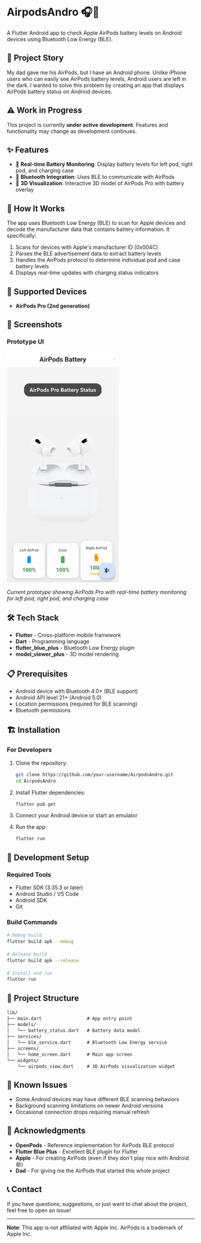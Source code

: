 # AirpodsAndro 🎧📱

A Flutter Android app to check Apple AirPods battery levels on Android devices using Bluetooth Low Energy (BLE).

## 🎯 Project Story

My dad gave me his AirPods, but I have an Android phone. Unlike iPhone users who can easily see AirPods battery levels, Android users are left in the dark. I wanted to solve this problem by creating an app that displays AirPods battery status on Android devices.

## ⚠️ Work in Progress

This project is currently **under active development**. Features and functionality may change as development continues.

## ✨ Features

- 🔋 **Real-time Battery Monitoring**: Display battery levels for left pod, right pod, and charging case
- 🔵 **Bluetooth Integration**: Uses BLE to communicate with AirPods
- 🎨 **3D Visualization**: Interactive 3D model of AirPods Pro with battery overlay

## 🚀 How It Works

The app uses Bluetooth Low Energy (BLE) to scan for Apple devices and decode the manufacturer data that contains battery information. It specifically:

1. Scans for devices with Apple's manufacturer ID (0x004C)
2. Parses the BLE advertisement data to extract battery levels
3. Handles the AirPods protocol to determine individual pod and case battery levels
4. Displays real-time updates with charging status indicators

## 📱 Supported Devices

- **AirPods Pro (2nd generation)**

## 📸 Screenshots

### Prototype UI

<img src="airpodbatterychecker/screenshots/prototype_ui.jpg" alt="AirPodsAndro App Screenshot - Prototype UI showing AirPods Pro Battery Status with 3D model and battery indicators" width="300"/>

*Current prototype showing AirPods Pro with real-time battery monitoring for left pod, right pod, and charging case*

## 🛠️ Tech Stack

- **Flutter** - Cross-platform mobile framework
- **Dart** - Programming language
- **flutter_blue_plus** - Bluetooth Low Energy plugin
- **model_viewer_plus** - 3D model rendering

## 📋 Prerequisites

- Android device with Bluetooth 4.0+ (BLE support)
- Android API level 21+ (Android 5.0)
- Location permissions (required for BLE scanning)
- Bluetooth permissions

## 🏗️ Installation

### For Developers

1. Clone the repository:

   ```bash
   git clone https://github.com/your-username/AirpodsAndro.git
   cd AirpodsAndro
   ```
2. Install Flutter dependencies:

   ```bash
   flutter pub get
   ```
3. Connect your Android device or start an emulator
4. Run the app:

   ```bash
   flutter run
   ```

## 🔧 Development Setup

### Required Tools

- Flutter SDK (3.35.3 or later)
- Android Studio / VS Code
- Android SDK
- Git

### Build Commands

```bash
# Debug build
flutter build apk --debug

# Release build
flutter build apk --release

# Install and run
flutter run
```

## 📁 Project Structure

```
lib/
├── main.dart                 # App entry point
├── models/
│   └── battery_status.dart   # Battery data model
├── services/
│   └── ble_service.dart      # Bluetooth Low Energy service
├── screens/
│   └── home_screen.dart      # Main app screen
└── widgets/
    └── airpods_view.dart     # 3D AirPods visualization widget
```

## 🐛 Known Issues

- Some Android devices may have different BLE scanning behaviors
- Background scanning limitations on newer Android versions
- Occasional connection drops requiring manual refresh

## 🙏 Acknowledgments

- **OpenPods** - Reference implementation for AirPods BLE protocol
- **Flutter Blue Plus** - Excellent BLE plugin for Flutter
- **Apple** - For creating AirPods (even if they don't play nice with Android 😄)
- **Dad** - For giving me the AirPods that started this whole project

## 📞 Contact

If you have questions, suggestions, or just want to chat about the project, feel free to open an issue!

---

**Note**: This app is not affiliated with Apple Inc. AirPods is a trademark of Apple Inc.
